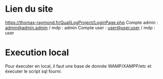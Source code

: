 # Lien du site
https://thomas-raymond.fr/QualiLogProject/LoginPage.php
Compte admin : admin@admin.admin / mdp : admin
Compte user : user@user.user / mdp : user
# Execution local
Pour éxecuter en local, il faut une base de donnée WAMP/XAMPP/etc et éxecuter le script sql fourni.
